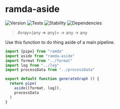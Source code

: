 # ramda-aside

![Version][BADGE_VERSION]
![Tests][BADGE_TRAVIS]
![Stability][BADGE_STABILITY]
![Dependencies][BADGE_DEPENDENCY]

> Array<(any => any)> -> any -> any

Use this function to do thing aside of a main pipeline.

``` javascript
import {pipe} from "ramda"
import aside from "ramda-aside"
import format from "../format"
import log from "../log"
import processData from "../processData"

export default function generateGraph () {
  return pipe(
    aside([format, log]),
    processData
  )
}
```

[BADGE_TRAVIS]: https://img.shields.io/travis/krainboltgreene/ramda-extra.js.svg?maxAge=2592000&style=flat-square
[BADGE_VERSION]: https://img.shields.io/npm/v/ramda-extra.svg?maxAge=2592000&style=flat-square
[BADGE_STABILITY]: https://img.shields.io/badge/stability-strong-green.svg?maxAge=2592000&style=flat-square
[BADGE_DEPENDENCY]: https://img.shields.io/david/krainboltgreene/ramda-extra.js.svg?maxAge=2592000&style=flat-square
